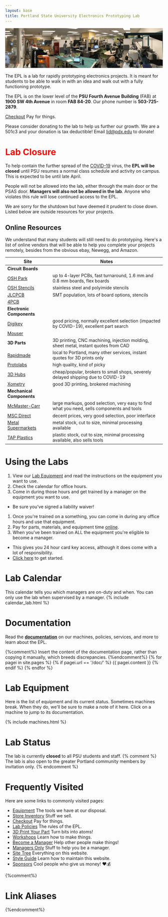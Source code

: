 ```yaml
---
layout: base
title: Portland State University Electronics Prototyping Lab
---
```


![The EPL](/images/lab_pano_2019.png)

The EPL is a lab for rapidly prototyping electronics projects.
It is meant for students to be able to walk in with an idea and walk out with a fully functioning prototype.

The EPL is on the lower level of the **PSU Fourth Avenue Building** (FAB) at **1900 SW 4th Avenue** in room **FAB 84-20**.
Our phone number is **503-725-2879**.

[Checkout]
Pay for things.

Please consider donating to the lab to help us further our growth.
We are a 501c3 and your donation is tax deductible! Email [lid@pdx.edu](mailto:lid@pdx.edu) to donate!

# <font color="red">Lab Closure</font>
To help contain the further spread of the [COVID-19] virus,
the __EPL will be closed__ until PSU resumes a normal class schedule and activity on campus. 
This is expected to be until late April.

People will not be allowed into the lab, either through the main door or the PSAS door. 
__Managers will also not be allowed in the lab__. 
Anyone who violates this rule will lose continued access to the EPL.

We are sorry for the shutdown but have deemed it prudent to close down. 
Listed below are outside resources for your projects. 

## Online Resources
We understand that many students will still need to do prototyping. 
Here's a list of online vendors that will be able to help you complete your projects remotely, 
besides from the obvious ebay, Newegg, and Amazon.

| Site | Notes
| ---- | -----
| __Circuit Boards__ | 
| [OSH Park] | up to 4-layer PCBs, fast turnaround, 1.6 mm and 0.8 mm boards, flex boards
| [OSH Stencils] | stainless steel and polyimide stencils
| [JLCPCB] | SMT population, lots of board options, stencils
| [4PCB] | 
| __Electronic Components__ | 
| [Digikey] | good pricing, normally excellent selection (impacted by COVID-19), excellent part search
| [Mouser] | 
| __3D Parts__ | 3D printing, CNC machining, injection molding, sheet metal, instant quotes from CAD
| [Rapidmade] | local to Portland, many other services, instant quotes for 3D prints only
| [Protolabs] | high quality, kind of picky
| [3D Hubs] | cheap/popular, brokers to small shops, severely delayed shipping due to COVID-19
| [Xometry] | good 3D printing, brokered machining
| __Mechanical Components__ |
| [McMaster-Carr] | large markups, good selection, very easy to find what you need, sells components and tools
| [MSC Direct] | decent prices, very good selection, poor interface
| [Metal Supermarkets] | metal stock, cut to size, minimal processing available
| [TAP Plastics] | plastic stock, cut to size, minimal processing available, also sells tools

# Using the Labs
1. View our [Lab Equipment](/doc/equip) and read the instructions on the equipment you want to use.
1. Check the calendar for office hours.
1. Come in during those hours and get trained by a manager on the equipment you want to use.
  - Be sure you've signed a liability waiver!
1. Once you're trained on a something, you can come in during any office hours and use that equipment.
1. Pay for parts, materials, and equipment time [online][checkout].
1. When you've been trained on ALL the equipment you're eligible to become a manager.
  - This gives you 24 hour card key access, although it does come with a lot of responsibility.
  - [Click here][Become a Manager] to get started.

# Lab Calendar
This calendar tells you which managers are on-duty and when.
You can only use the lab when supervised by a manager.
{% include calendar_lab.html %}

# Documentation
Read the [**documentation**](doc) on our machines, policies, services, and more to learn about the EPL.

{%comment%}
Insert the content of the documentation page,
rather than copying it manually, which breeds discrepancies.
{%endcomment%}
{% for pagei in site.pages %}
 {% if pagei.url == '/doc/' %}
  {{ pagei.content }}
 {% endif %}
{% endfor %}



# Lab Equipment
Here is the list of equipment and its current status. Sometimes machines
break. When they do, we'll be sure to make a note of it here.
Click on a machine to jump to its documentation.

{% include machines.html %}

# Lab Status
The lab is currently __closed__ to all PSU students and staff. 
{% comment %}
The lab is also open to the greater Portland community members by invitation only.
{% endcomment %}

# Frequently Visited
Here are some links to commonly visited pages:
- [Equipment]
  The tools we have at our disposal.
- [Store Inventory][inventory]
  Stuff we sell.
- [Checkout]
  Pay for things.
- [Lab Policies]
  The rules of the EPL.
- [3D Print Your Part]
  Turn bits into atoms!
- [Workshops]
  Learn how to make things.
- [Become a Manager]
  Help other people make things!
- [Managers Only][manager repo]
  Stuff to help you be a manager.
- [Site Tree][tree]
  Everything on this website.
- [Style Guide][style]
  Learn how to maintain this website.
- [Sponsors]
  Cool people who give us money! ❤️💰

{%comment%}
# Link Aliases
{%endcomment%}

[manager repo]: https://github.com/psu-epl/epl-managers-private/wiki
[Equipment]: doc/equip
[Circuit Store and Lockers]: doc/store
[Lab Policies]: doc/policies
[RF Chamber]: doc/equip/testing/RF-Chamber
[3D Print Your Part]: doc/equip/printer
[Workshops]: https://www.eventbrite.com/o/portland-state-university-electronics-prototyping-lab-epl-11381470478
[Become a Manager]: doc/policies/Becoming-an-E.P.L.-Manager
[Sponsors]: doc/policies/Sponsors
[checkout]: https://commerce.cashnet.com/ecei
[donate]: https://cconn.foundation.pdx.edu/ccon/new_gift.do?action=newGift&giving_page_id=240
[Eventbrite]: https://www.eventbrite.com/o/portland-state-university-electronics-prototyping-lab-epl-11381470478
[inventory]: https://docs.google.com/spreadsheets/d/e/2PACX-1vRctTWgzjjFlbtDmUZ98G7og6jb6IJ1X1vd8zwDnGen3mGZxCVO0T1Jp2Iw2ze2l4Bet2ey2GKlb9wB/pubhtml
[tree]: /siteTree
[style]: /doc/contributing
[OSH Park]: https://oshpark.com/
[OSH Stencils]: https://www.oshstencils.com/
[JLCPCB]: https://jlcpcb.com/
[4PCB]: https://www.4pcb.com/pcb-student-discount.html
[Rapidmade]: https://www.rapidmade.com/
[3D Hubs]: https://www.3dhubs.com/
[Protolabs]: https://www.protolabs.com/
[Xometry]: https://www.xometry.com/
[Digikey]: https://www.digikey.com/
[McMaster-Carr]: https://www.mcmaster.com/
[MSC Direct]: https://www.mscdirect.com/
[Metal Supermarkets]: https://ecommerce.metalsupermarkets.com/MSC-Home.aspx
[TAP Plastics]: https://www.tapplastics.com/
[Mouser]: https://www.mouser.com/
[COVID-19]: https://www.cdc.gov/coronavirus/2019-ncov/about/index.html

